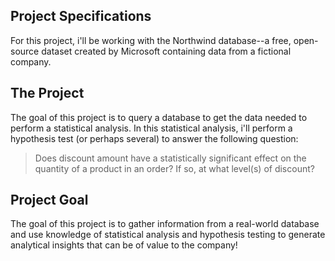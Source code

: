 ## Project Specifications

For this project, i'll be working with the Northwind database--a free, open-source dataset created by Microsoft containing data from a
fictional company. 


## The Project

The goal of this project is to query a database to get the data needed to perform a statistical analysis.
In this statistical analysis, i'll  perform a hypothesis test (or perhaps several) to answer the following question:

> Does discount amount have a statistically significant effect on the quantity of a product in an order?
If so, at what level(s) of discount?


## Project Goal

The goal of this project is to gather information from a real-world database and use  knowledge of statistical analysis and
hypothesis testing to generate analytical insights that can be of value to the company!


